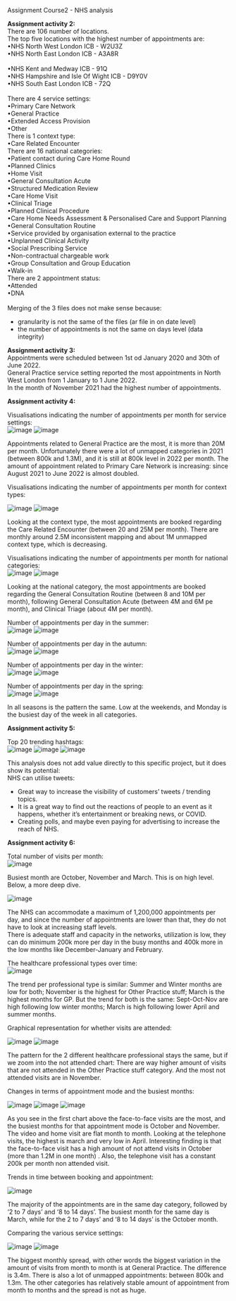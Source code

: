 Assignment Course2 - NHS analysis

**Assignment activity 2:** <br>
There are 106 number of locations. <br>
The top five locations with the highest number of appointments are:<br>
  •NHS North West London ICB - W2U3Z            <br>
  •NHS North East London ICB - A3A8R    <br>          
  •NHS Kent and Medway ICB - 91Q                  
  •NHS Hampshire and Isle Of Wight ICB - D9Y0V    <br>
  •NHS South East London ICB - 72Q     <br>           
There are 4 service settings:<br>
  •Primary Care Network<br>
  •General Practice<br>
  •Extended Access Provision<br>
  •Other<br>
There is 1 context type:<br>
  •Care Related Encounter<br>
There are 16 national categories:<br>
  •Patient contact during Care Home Round<br>
  •Planned Clinics<br>
  •Home Visit<br>
  •General Consultation Acute<br>
  •Structured Medication Review<br>
  •Care Home Visit<br>
  •Clinical Triage<br>
  •Planned Clinical Procedure<br>
  •Care Home Needs Assessment & Personalised Care and Support Planning<br>
  •General Consultation Routine<br>
  •Service provided by organisation external to the practice<br>
  •Unplanned Clinical Activity<br>
  •Social Prescribing Service<br>
  •Non-contractual chargeable work<br>
  •Group Consultation and Group Education<br>
  •Walk-in<br>
There are 2 appointment status:<br>
  •Attended<br>
  •DNA<br>
<br>
Merging of the 3 files does not make sense because:<br>
- granularity is not the same of the files (ar file in on date level)<br>
- the number of appointments is not the same on days level (data integrity)<br>

**Assignment activity 3:** <br>
Appointments were scheduled between 1st od January 2020 and 30th of June 2022. <br>
General Practice service setting reported the most appointments in North West London from 1 January to 1 June 2022.<br>
In the month of November 2021 had the highest number of appointments.<br>

**Assignment activity 4:** <br>

Visualisations indicating the number of appointments per month for service settings:<br>
![image](https://user-images.githubusercontent.com/108824849/197209959-71670f25-368c-4412-ad84-477dc5f6f047.png)
![image](https://user-images.githubusercontent.com/108824849/197209976-85fcdd89-0caf-45f1-9ad4-36e696e50f4c.png)

Appointments related to General Practice are the most, it is more than 20M per month. Unfortunately there were a lot of unmapped categories in 2021 (between 800k and 1.3M), and it is still at 800k level in 2022 per month. The amount of appointment related to Primary Care Network is increasing: since August 2021 to June 2022 is almost doubled. 

Visualisations indicating the number of appointments per month for context types:<br>

![image](https://user-images.githubusercontent.com/108824849/197210058-3a3e9657-a16b-4829-b01c-126dd3e16f13.png)
![image](https://user-images.githubusercontent.com/108824849/197210077-8483f4c4-9ea8-4e4f-9acf-7a3c3d2195d6.png)

Looking at the context type, the most appointments are booked regarding the Care Related Encounter (between 20 and 25M per month). There are monthly around 2.5M inconsistent mapping and about 1M unmapped context type, which is decreasing. 

Visualisations indicating the number of appointments per month for national categories:<br>
![image](https://user-images.githubusercontent.com/108824849/197210856-9a5ebd55-e853-4d74-aa44-259d6b4e75e1.png)
![image](https://user-images.githubusercontent.com/108824849/197210872-040666ea-6045-4d44-a2ea-87ea9bd19599.png)

Looking at the national category, the most appointments are booked regarding the General Consultation Routine (between 8 and 10M per month), following General Consultation Acute (between 4M and 6M pe month), and Clinical Triage (about 4M per month).

Number of appointments per day in the summer: <br>
![image](https://user-images.githubusercontent.com/108824849/197211440-725fda62-bc0a-4809-bcc7-a58dcb3f09b7.png)
![image](https://user-images.githubusercontent.com/108824849/197211461-89ca9681-7e2f-4ef1-afe7-c253770439b3.png)

Number of appointments per day in the autumn: <br>
![image](https://user-images.githubusercontent.com/108824849/197211549-67d843ba-5608-4a03-b63e-515d6b7e69af.png)
![image](https://user-images.githubusercontent.com/108824849/197211566-53c5de1d-a0d5-4526-a97b-40c3a9cdd092.png)

Number of appointments per day in the winter: <br>
![image](https://user-images.githubusercontent.com/108824849/197211620-ce3ac235-bdf8-4f8a-b66d-f2aacf2705f9.png)
![image](https://user-images.githubusercontent.com/108824849/197211659-4b27dd64-7da4-4a12-a4a6-6483d2688005.png)

Number of appointments per day in the spring: <br>
![image](https://user-images.githubusercontent.com/108824849/197211725-542a62d3-0279-4f3b-8139-aa7f33c03b25.png)
![image](https://user-images.githubusercontent.com/108824849/197211754-79f0c2ec-d3af-4be5-bbde-15821d591f0a.png)

In all seasons is the pattern the same. Low at the weekends, and Monday is the busiest day of the week in all categories.  

**Assignment activity 5:** <br>

Top 20 trending hashtags:<br>
![image](https://user-images.githubusercontent.com/108824849/197213028-944bd8c5-64e7-42c4-bb39-5d0e4735eda8.png)
![image](https://user-images.githubusercontent.com/108824849/197213250-50e06742-412c-43fa-9d41-7ce8540bf07b.png)
![image](https://user-images.githubusercontent.com/108824849/197213273-09fd55a1-e4c1-4506-bf39-66ec39e0e08a.png)

This analysis does not add value directly to this specific project, but it does show its potential: <br>
NHS can utilise tweets:<br>
-	Great way to increase the visibility of customers’ tweets / trending topics.<br>
-	It is a great way to find out the reactions of people to an event as it happens, whether it’s entertainment or breaking news, or COVID. <br>
-	Creating polls, and maybe even paying for advertising to increase the reach of NHS.<br>

**Assignment activity 6:** <br>

Total number of visits per month:<br>
![image](https://user-images.githubusercontent.com/108824849/197217085-97b8b4fb-d89b-4716-afea-89d62f51a22e.png)

Busiest month are October, November and March. This is on high level. Below, a more deep dive.<br>

![image](https://user-images.githubusercontent.com/108824849/197217235-c9da5cd9-a1bf-41a8-902f-8c5bf5221bf9.png)

The NHS can accommodate a maximum of 1,200,000 appointments per day, and since the number of appointments are lower than that, they do not have to look at increasing staff levels. <br>
There is adequate staff and capacity in the networks, utilization is low, they can do minimum 200k more per day in the busy months and 400k more in the low months like December-January and February. <br>

The healthcare professional types over time:<br>
![image](https://user-images.githubusercontent.com/108824849/197217503-d5580a54-3fb4-427d-9868-7fc42061d0cf.png)

The trend per professional type is similar: Summer and Winter months are low for both; November is the highest for Other Practice stuff; March is the highest months for GP. But the trend for both is the same: Sept-Oct-Nov are high following low winter months; March is high following lower April and summer months. 

Graphical representation for whether visits are attended:<br>

![image](https://user-images.githubusercontent.com/108824849/197237828-ab6e03f2-7d76-4ff1-ae5a-ceede80ab605.png)
![image](https://user-images.githubusercontent.com/108824849/197237847-1d1af586-b952-4d54-abfb-69879cc20993.png)

The pattern for the 2 different healthcare professional stays the same, but if we zoom into the not attended chart: There are way higher amount of visits that are not attended in the Other Practice stuff category.  And the most not attended visits are in November. 

Changes in terms of appointment mode and the busiest months:<br>

![image](https://user-images.githubusercontent.com/108824849/197241052-7ab4692d-7a66-4e5b-8244-6558dae4694c.png)
![image](https://user-images.githubusercontent.com/108824849/197242622-2907bcd7-3fea-4313-9ffc-2286dafddb7a.png)
![image](https://user-images.githubusercontent.com/108824849/197241073-5b15da4e-7729-4730-9661-68c90582306b.png)

As you see in the first chart above the face-to-face visits are the most, and the busiest months for that appointment mode is  October and November.  The video and home visit are flat month to month. Looking at the telephone visits, the highest is march and very low in April. Interesting finding is that the face-to-face visit has a high amount of not attend visits in October (more than 1.2M in one month) . Also, the telephone visit has a constant 200k per month non attended visit. 

Trends in time between booking and appointment:<br>

![image](https://user-images.githubusercontent.com/108824849/197247296-54ace718-a05d-454d-9eac-33b08d7b6d88.png)

The majority of the appointments are in the same day category, followed by ‘2 to 7 days’ and ‘8 to 14 days’.  The busiest month for the same day is March, while for the 2 to 7 days’ and ‘8 to 14 days’ is the October month. 

Comparing the various service settings:<br>

![image](https://user-images.githubusercontent.com/108824849/197247457-cfe372c4-e791-4a2b-80dd-b9723f9cfd73.png)
![image](https://user-images.githubusercontent.com/108824849/197247485-42639669-76f1-41d2-8806-a99ee768722c.png)

The biggest monthly spread, with other words the biggest variation in the amount of visits from month to month is at General Practice. The difference is 3.4m. There is also a lot of unmapped appointments: between 800k and 1.3m. The other categories has relatively stable amount of appointment from month to months and the spread is not as huge.   

